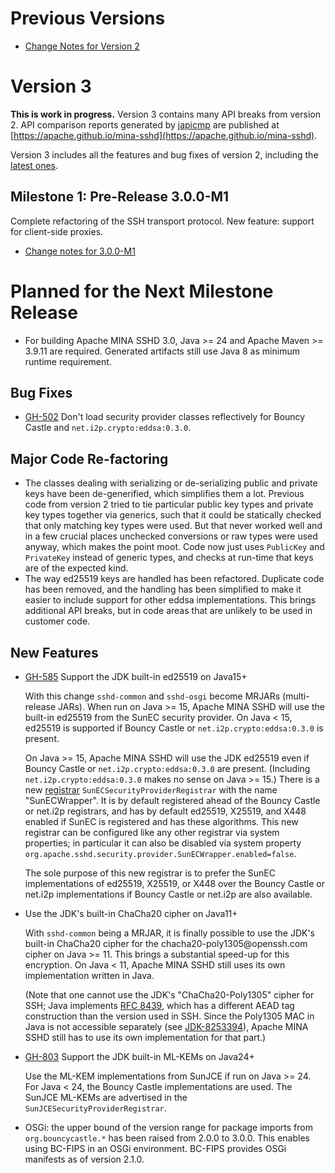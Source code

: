 # Previous Versions

* [Change Notes for Version 2](./docs/changes/version2.md)

# Version 3

**This is work in progress.**  Version 3 contains many API breaks from version 2. API comparison reports
generated by [japicmp](https://siom79.github.io/japicmp) are published at
[https://apache.github.io/mina-sshd](https://apache.github.io/mina-sshd).

Version 3 includes all the features and bug fixes of version 2, including the
[latest ones](https://github.com/apache/mina-sshd/blob/master/CHANGES.md#planned-for-next-version).

## Milestone 1: Pre-Release 3.0.0-M1

Complete refactoring of the SSH transport protocol. New feature: support for client-side proxies.

* [Change notes for 3.0.0-M1](./docs/changes/3.0.0-M1.md)

# Planned for the Next Milestone Release

* For building Apache MINA SSHD 3.0, Java >= 24 and Apache Maven >= 3.9.11 are required. Generated artifacts
  still use Java 8 as minimum runtime requirement.

## Bug Fixes

* [GH-502](https://github.com/apache/mina-sshd/issues/502) Don't load security provider classes reflectively
  for Bouncy Castle and `net.i2p.crypto:eddsa:0.3.0`.

## Major Code Re-factoring

* The classes dealing with serializing or de-serializing public and private keys have been de-generified,
  which simplifies them a lot. Previous code from version 2 tried to tie particular public key types and
  private key types together via generics, such that it could be statically checked that only matching key
  types were used. But that never worked well and in a few crucial places unchecked conversions or raw
  types were used anyway, which makes the point moot. Code now just uses `PublicKey` and `PrivateKey` instead
  of generic types, and checks at run-time that keys are of the expected kind.
* The way ed25519 keys are handled has been refactored. Duplicate code has been removed, and the handling
  has been simplified to make it easier to include support for other eddsa implementations. This brings
  additional API breaks, but in code areas that are unlikely to be used in customer code.

## New Features

* [GH-585](https://github.com/apache/mina-sshd/issues/585) Support the JDK built-in ed25519 on Java15+

  With this change `sshd-common` and `sshd-osgi` become MRJARs (multi-release JARs). When run on Java >= 15,
  Apache MINA SSHD will use the built-in ed25519 from the SunEC security provider. On Java < 15, ed25519 is
  supported if Bouncy Castle or `net.i2p.crypto:eddsa:0.3.0` is present.

  On Java >= 15, Apache MINA SSHD will use the JDK ed25519 even if Bouncy Castle or `net.i2p.crypto:eddsa:0.3.0`
  are present. (Including `net.i2p.crypto:eddsa:0.3.0` makes no sense on Java >= 15.) There is a new
  [registrar](./docs/security-providers.md) `SunECSecurityProviderRegistrar` with the name "SunECWrapper". It
  is by default registered ahead of the Bouncy Castle or net.i2p registrars, and has by default ed25519,
  X25519, and X448 enabled if SunEC is registered and has these algorithms. This new registrar can be 
  configured like any other registrar via system properties; in particular it can also be disabled via system
  property `org.apache.sshd.security.provider.SunECWrapper.enabled=false`.

  The sole purpose of this new registrar is to prefer the SunEC implementations of ed25519, X25519, or X448 over
  the Bouncy Castle or net.i2p implementations if Bouncy Castle or net.i2p are also available.

* Use the JDK's built-in ChaCha20 cipher on Java11+

  With `sshd-common` being a MRJAR, it is finally possible to use the JDK's built-in ChaCha20 cipher for the
  chacha20-poly1305@<!-- -->openssh.com cipher on Java >= 11. This brings a substantial speed-up for this
  encryption. On Java < 11, Apache MINA SSHD still uses its own implementation written in Java.
  
  (Note that one cannot use the JDK's "ChaCha20-Poly1305" cipher for SSH; Java implements
  [RFC 8439](https://datatracker.ietf.org/doc/html/rfc8439), which has a different AEAD tag construction than
  the version used in SSH. Since the Poly1305 MAC in Java is not accessible separately (see
  [JDK-8253394](https://bugs.openjdk.org/browse/JDK-8253394)), Apache MINA SSHD still has to use its own
  implementation for that part.)

* [GH-803](https://github.com/apache/mina-sshd/issues/803) Support the JDK built-in ML-KEMs on Java24+

  Use the ML-KEM implementations from SunJCE if run on Java >= 24. For Java < 24, the Bouncy Castle implementations
  are used. The SunJCE ML-KEMs are advertised in the `SunJCESecurityProviderRegistrar`.

* OSGi: the upper bound of the version range for package imports from `org.bouncycastle.*` has been raised from 2.0.0
  to 3.0.0. This enables using BC-FIPS in an OSGi environment. BC-FIPS provides OSGi manifests as of version 2.1.0.
